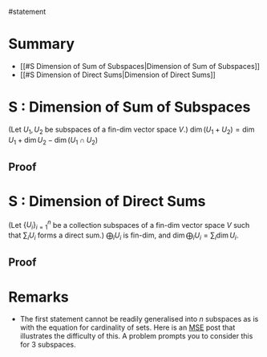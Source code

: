 #statement
# Summary
- [[#S Dimension of Sum of Subspaces|Dimension of Sum of Subspaces]]
- [[#S Dimension of Direct Sums|Dimension of Direct Sums]]
# S : Dimension of Sum of Subspaces
(Let $U_1,U_2$ be subspaces of a fin-dim vector space $V$.) $\dim(U_1+U_2)=\dim U_1+\dim U_2-\dim(U_1\cap U_2)$

## Proof

# S : Dimension of Direct Sums
(Let $\{U_i\}^n_{i=1}$ be a collection subspaces of a fin-dim vector space $V$ such that $\sum_i U_i$ forms a direct sum.) $\bigoplus_iU_i$ is fin-dim, and $\dim\bigoplus_iU_i=\sum_i\dim U_i$.

## Proof

# Remarks
- The first statement cannot be readily generalised into $n$ subspaces as is with the equation for cardinality of sets. Here is an [MSE](https://math.stackexchange.com/questions/102579/dimension-of-the-sum-of-subspaces) post that illustrates the difficulty of this. A problem prompts you to consider this for 3 subspaces.